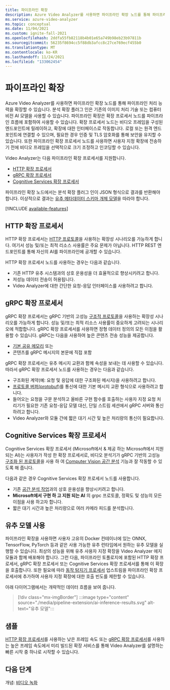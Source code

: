 ```yaml
---
title: 파이프라인 확장
description: Azure Video Analyzer를 사용하면 파이프라인 확장 노드를 통해 파이프라인 처리 능력을 확장할 수 있습니다. 이 문서에서는 파이프라인 확장 노드에 대해 설명합니다.
ms.service: azure-video-analyzer
ms.topic: conceptual
ms.date: 11/04/2021
ms.custom: ignite-fall-2021
ms.openlocfilehash: 2ddfa55fb82118b4b01e65a749b98eb23b97811b
ms.sourcegitcommit: 56235f8694cc5f88db3afcc8c27ce769ecf455b0
ms.translationtype: MT
ms.contentlocale: ko-KR
ms.lasthandoff: 11/24/2021
ms.locfileid: "133062454"
---
```

# <a name="pipeline-extension"></a>파이프라인 확장

Azure Video Analyzer를 사용하면 파이프라인 확장 노드를 통해 파이프라인 처리 능력을 확장할 수 있습니다. 분석 확장 플러그 인은 기존의 이미지 처리 기술 또는 컴퓨터 비전 AI 모델을 사용할 수 있습니다. 파이프라인 확장은 확장 프로세서 노드를 파이프라인 흐름에 포함하여 사용할 수 있습니다. 확장 프로세서 노드는 비디오 프레임을 구성된 엔드포인트에 릴레이하고, 확장에 대한 인터페이스로 작동합니다. 로컬 또는 원격 엔드포인트에 연결할 수 있으며, 필요한 경우 인증 및 TLS 암호화를 통해 보안을 유지할 수 있습니다. 또한 파이프라인 확장 프로세서 노드를 사용하면 사용자 지정 확장에 전송하기 전에 비디오 프레임을 선택적으로 크기 조정하고 인코딩할 수 있습니다.

Video Analyzer는 다음 파이프라인 확장 프로세서를 지원합니다.

* [HTTP 확장 프로세서](pipeline.md#http-extension-processor) 
* [gRPC 확장 프로세서](pipeline.md#grpc-extension-processor)
* [Cognitive Services 확장 프로세서](pipeline.md#cognitive-services-extension-processor)

파이프라인 확장 노드에서는 분석 확장 플러그 인이 JSON 형식으로 결과를 반환해야 합니다. 이상적으로 결과는 [유추 메타데이터 스키마 개체 모델](inference-metadata-schema.md)을 따라야 합니다.

[!INCLUDE [available-features](./includes/available-features.md)]

## <a name="http-extension-processor"></a>HTTP 확장 프로세서

HTTP 확장 프로세서는 [HTTP 프로토콜](http-extension-protocol.md)을 사용하는 확장성 시나리오를 가능하게 합니다. 여기서 성능 및/또는 최적 리소스 사용률은 주요 문제가 아닙니다. HTTP REST 엔드포인트를 통해 자신의 AI를 파이프라인에 공개할 수 있습니다.

HTTP 확장 프로세서 노드를 사용하는 경우는 다음과 같습니다.

* 기존 HTTP 유추 시스템과의 상호 운용성을 더 효율적으로 향상시키려고 합니다.
* 저성능 데이터 전송이 허용됩니다.
* Video Analyzer에 대한 간단한 요청-응답 인터페이스를 사용하려고 합니다.

## <a name="grpc-extension-processor"></a>gRPC 확장 프로세서

gRPC 확장 프로세서는 gRPC 기반의 고성능 [구조적 프로토콜](grpc-extension-protocol.md)을 사용하는 확장성 시나리오를 가능하게 합니다. 성능 및/또는 최적 리소스 사용률이 중요하게 고려되는 시나리오에 적합합니다. gRPC 확장 프로세서를 사용하면 정형 데이터 정의의 모든 이점을 활용할 수 있습니다. gRPC는 다음을 사용하여 높은 콘텐츠 전송 성능을 제공합니다.

* [기본 공유 메모리](https://en.wikipedia.org/wiki/Shared_memory) 또는
* 콘텐츠를 gRPC 메시지의 본문에 직접 포함

gRPC 확장 프로세서는 유추 메시지 교환과 함께 속성을 보내는 데 사용할 수 있습니다. 따라서 gRPC 확장 프로세서 노드를 사용하는 경우는 다음과 같습니다.

* 구조화된 계약(예: 요청 및 응답에 대한 구조화된 메시지)을 사용하려고 합니다.
* [프로토콜 버퍼(protobuf)](https://developers.google.com/protocol-buffers)를 통신에 대한 기본 메시지 교환 형식으로 사용하려고 합니다.
* 들어오는 요청을 구문 분석하고 올바른 구현 함수를 호출하는 사용자 지정 요청 처리기가 필요한 기존 요청-응답 모델 대신, 단일 스트림 세션에서 gRPC 서버와 통신하려고 합니다.
* Video Analyzer와 모듈 간에 짧은 대기 시간 및 높은 처리량의 통신이 필요합니다.

## <a name="cognitive-services-extension-processor"></a>Cognitive Services 확장 프로세서

Cognitive Services 확장 프로세서 (Microsoft에서 & 제공 하는 Microsoft에서 지원 되는 AI)는 사용자가 작성 한 확장 프로세서로, 비디오 분석기가 gRPC 기반의 고성능 [구조화 된 프로토콜](grpc-extension-protocol.md)을 사용 하 여 [Computer Vision 공간 분석](../../cognitive-services/computer-vision/overview.md) 기능과 잘 작동할 수 있도록 해 줍니다. 

다음과 같은 경우 Cognitive Services 확장 프로세서 노드를 사용합니다.

* 기존 [공간 분석 작업](../../cognitive-services/computer-vision/intro-to-spatial-analysis-public-preview.md)과의 상호 운용성을 향상시키려고 합니다.
* **Microsoft에서 구현 하 고 지원 되는 AI** 의 grpc 프로토콜, 정확도 및 성능의 모든 이점을 사용 하고자 합니다.
* 짧은 대기 시간과 높은 처리량으로 여러 카메라 피드를 분석합니다.

## <a name="use-your-inferencing-model"></a>유추 모델 사용

파이프라인 확장을 사용하면 사용자 고유의 Docker 컨테이너에 있는 ONNX, TensorFlow, PyTorch 등과 같은 사용 가능한 유추 런타임에서 원하는 유추 모델을 실행할 수 있습니다. 최상의 성능을 위해 유추 사용자 지정 확장을 Video Analyzer 에지 모듈과 함께 배포해야 합니다. 그런 다음, 파이프라인 토폴로지에 포함된 HTTP 확장 프로세서, gRPC 확장 프로세서 또는 Cognitive Services 확장 프로세서를 통해 이 확장을 호출합니다. 또한 필요에 따라 [동작 탐지기 프로세서](pipeline.md#motion-detection-processor) 업스트림을 파이프라인 확장 프로세서에 추가하여 사용자 지정 확장에 대한 호출 빈도를 제한할 수 있습니다.

아래 다이어그램에서는 개략적인 데이터 흐름을 보여 줍니다.

> [!div class="mx-imgBorder"]
> :::image type="content" source="./media/pipeline-extension/ai-inference-results.svg" alt-text="유추 모델":::
 
## <a name="samples"></a>샘플

[HTTP 확장 프로세서](pipeline.md#http-extension-processor)를 사용하는 낮은 프레임 속도 또는 [gRPC 확장 프로세서](pipeline.md#grpc-extension-processor)를 사용하는 높은 프레임 속도에서 미리 빌드된 확장 서비스를 통해 Video Analyzer를 설명하는 빠른 시작 중 하나로 시작할 수 있습니다.

## <a name="next-steps"></a>다음 단계 

개념: [비디오 녹화](video-recording.md)
